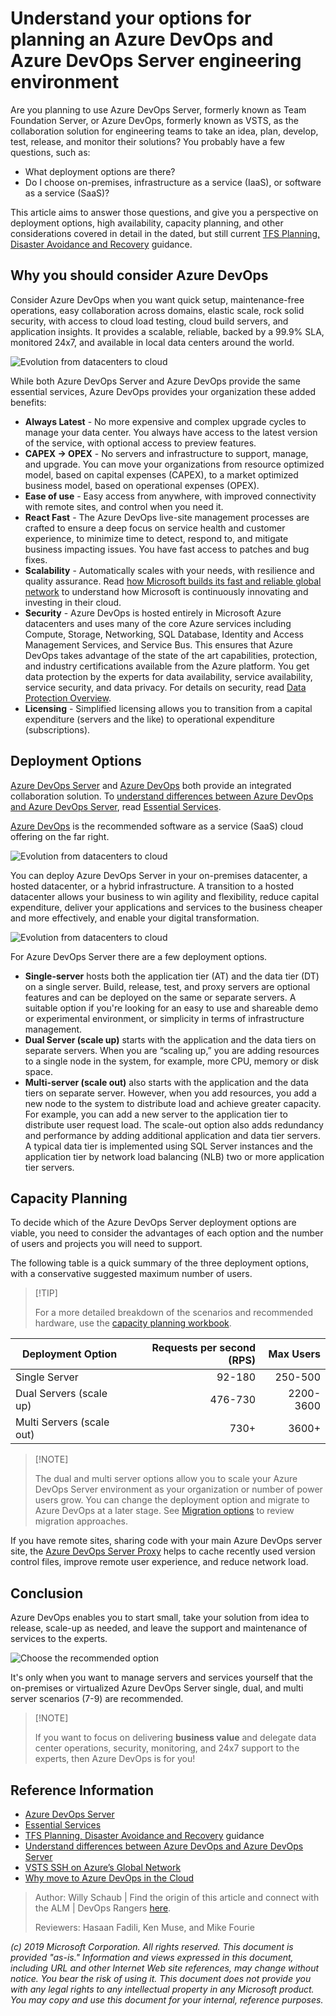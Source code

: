 # Understand your options for planning an Azure DevOps and Azure DevOps Server engineering environment

Are you planning to use Azure DevOps Server, formerly known as Team Foundation Server, or Azure DevOps, formerly known as VSTS, as the collaboration solution for engineering teams to take an idea, plan, develop, test, release, and monitor their solutions? You probably have a few questions, such as:

- What deployment options are there?
- Do I choose on-premises, infrastructure as a service (IaaS), or software as a service (SaaS)?

This article aims to answer those questions, and give you a perspective on deployment options, high availability, capacity planning, and other considerations covered in detail in the dated, but still current [TFS Planning, Disaster Avoidance and Recovery](https://vsardata.blob.core.windows.net/projects/Rangers_vsarPlanninglGuide_Everything.zip) guidance.

## Why you should consider Azure DevOps

Consider Azure DevOps when you want quick setup, maintenance-free operations, easy collaboration across domains, elastic scale, rock solid security, with access to cloud load testing, cloud build servers, and application insights. It provides a scalable, reliable, backed by a 99.9% SLA, monitored 24x7, and available in local data centers around the world.

![Evolution from datacenters to cloud](_img/understand-options-azure-devops-environments/understand-options-azure-devops-environments-saas.png)

While both Azure DevOps Server and Azure DevOps provide the same essential services, Azure DevOps provides your organization these added benefits:

- **Always Latest** - No more expensive and complex upgrade cycles to manage your data center. You always have access to the latest version of the service, with optional access to preview features.
- **CAPEX -> OPEX** - No servers and infrastructure to support, manage, and upgrade. You can move your organizations from resource optimized model, based on capital expenses (CAPEX), to a market optimized business model, based on operational expenses (OPEX).
- **Ease of use** - Easy access from anywhere, with improved connectivity with remote sites, and control when you need it. 
- **React Fast** - The Azure DevOps live-site management processes are crafted to ensure a deep focus on service health and customer experience, to minimize time to detect, respond to, and mitigate business impacting issues. You have fast access to patches and bug fixes. 
- **Scalability** - Automatically scales with your needs, with resilience and quality assurance. Read [how Microsoft builds its fast and reliable global network](https://azure.microsoft.com/en-gb/blog/how-microsoft-builds-its-fast-and-reliable-global-network/) to understand how Microsoft is continuously innovating and investing in their cloud.
- **Security** - Azure DevOps is hosted entirely in Microsoft Azure datacenters and uses many of the core Azure services including Compute, Storage, Networking, SQL Database, Identity and Access Management Services, and Service Bus. This ensures that Azure DevOps  takes advantage of the state of the art capabilities, protection, and industry certifications available from the Azure platform. You get data protection by the experts for data availability, service availability, service security, and data privacy. For details on security, read [Data Protection Overview](https://aka.ms/vsts-security).
- **Licensing** - Simplified licensing allows you to transition from a capital expenditure (servers and the like) to operational expenditure (subscriptions).

## Deployment Options

[Azure DevOps Server](https://azure.microsoft.com/en-us/services/devops/server/) and [Azure DevOps](https://azure.microsoft.com/en-ca/services/devops/) both provide an integrated collaboration solution. To [understand differences between Azure DevOps and Azure DevOps Server](https://docs.microsoft.com/en-us/azure/devops/user-guide/about-azure-devops-services-tfs?view=azure-devops), read [Essential Services](https://docs.microsoft.com/en-us/vsts/user-guide/services?view=vsts).

[Azure DevOps](https://visualstudio.microsoft.com/team-services/) is the recommended software as a service (SaaS) cloud offering on the far right.

![Evolution from datacenters to cloud](_img/understand-options-azure-devops-environments/understand-options-azure-devops-environments-evolution.png)

You can deploy Azure DevOps Server in your on-premises datacenter, a hosted datacenter, or a hybrid infrastructure. A transition to a hosted datacenter allows your business to win agility and flexibility, reduce capital expenditure, deliver your applications and services to the business cheaper and more effectively, and enable your digital transformation.

![Evolution from datacenters to cloud](_img/understand-options-azure-devops-environments/understand-options-azure-devops-environments-scenarios.png)

For Azure DevOps Server there are a few deployment options. 

- **Single-server** hosts both the application tier (AT) and the data tier (DT) on a single server. Build, release, test, and proxy servers are optional features and can be deployed on the same or separate servers. A suitable option if you're looking for an easy to use and shareable demo or experimental environment, or simplicity in terms of infrastructure management.
- **Dual Server (scale up)** starts with the application and the data tiers on separate servers. When you are “scaling up,” you are adding resources to a single node in the system, for example, more CPU, memory or disk space.
- **Multi-server (scale out)** also starts with the application and the data tiers on separate server. However, when you add resources, you add a new node to the system to distribute load and achieve greater capacity. For example, you can add a new server to the application tier to distribute user request load. The scale-out option also adds redundancy and performance by adding additional application and data tier servers. A typical data tier is implemented using SQL Server instances and the application tier by network load balancing (NLB) two or more application tier servers.

## Capacity Planning

To decide which of the Azure DevOps Server deployment options are viable, you need to consider the advantages of each option and the number of users and projects you will need to support. 

The following table is a quick summary of the three deployment options, with a conservative suggested maximum number of users. 

>
> [!TIP]
>
> For a more detailed breakdown of the scenarios and recommended hardware, use the [capacity planning workbook](understand-options-azure-devops-environments-capacity-guide.xlsx).

|Deployment Option|Requests per second (RPS)|Max Users|
|-----------------|--:|--------:|
|Single Server|92-180|250-500|
|Dual Servers (scale up)|476-730|2200-3600|
|Multi Servers (scale out)|730+|3600+|

>
> [!NOTE]
>
> The dual and multi server options allow you to scale your Azure DevOps Server environment as your organization or number of power users grow. You can change the deployment option and migrate to Azure DevOps  at a later stage. See [Migration options](https://docs.microsoft.com/en-ca/azure/devops/migrate/migrate-from-tfs?view=azure-devops&viewFallbackFrom=vsts) to review migration approaches.
>

If you have remote sites, sharing code with your main Azure DevOps server site, the [Azure DevOps Server Proxy](https://docs.microsoft.com/en-ca/azure/devops/server/install/install-proxy-setup-remote?view=azure-devops) helps to cache recently used version control files, improve remote user experience, and reduce network load.

## Conclusion

Azure DevOps  enables you to start small, take your solution from idea to release, scale-up as needed, and leave the support and maintenance of services to the experts.

![Choose the recommended option](_img/understand-options-azure-devops-environments/understand-options-azure-devops-environments-select.png)

It's only when you want to manage servers and services yourself that the on-premises or virtualized Azure DevOps Server single, dual, and multi server scenarios (7-9) are recommended.

>
> [!NOTE]
>
> If you want to focus on delivering **business value** and delegate data center operations, security, monitoring, and 24x7 support to the experts, then Azure DevOps  is for you!
>

## Reference Information

- [Azure DevOps Server](https://visualstudio.microsoft.com/tfs) 
- [Essential Services](https://docs.microsoft.com/en-us/vsts/user-guide/services?view=vsts)
- [TFS Planning, Disaster Avoidance and Recovery](https://vsardata.blob.core.windows.net/projects/Rangers_vsarPlanninglGuide_Everything.zip) guidance
- [Understand differences between Azure DevOps and Azure DevOps Server](https://docs.microsoft.com/en-us/azure/devops/user-guide/about-azure-devops-services-tfs?view=azure-devops)
- [VSTS SSH on Azure’s Global Network](https://blogs.msdn.microsoft.com/devops/2017/10/23/vsts-ssh-on-azure-global-network/)
- [Why move to Azure DevOps in the Cloud](https://1drv.ms/p/s!AnFDv11RH3N2bXAED61fZ-kePzY)

>
> Author: Willy Schaub | Find the origin of this article and connect with the ALM | DevOps Rangers [here](https://github.com/alm-rangers/guidance).
>
> Reviewers: Hasaan Fadili, Ken Muse, and Mike Fourie
>

*(c) 2019 Microsoft Corporation. All rights reserved. This document is provided "as-is." Information and views expressed in this document, including URL and other Internet Web site references, may change without notice. You bear the risk of using it. 
This document does not provide you with any legal rights to any intellectual property in any Microsoft product. You may copy and use this document for your internal, reference purposes.*

